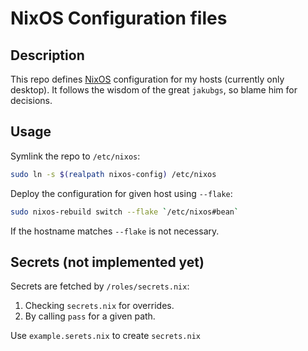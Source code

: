 # NixOS Configuration files

## Description

This repo defines [NixOS]() configuration for my hosts (currently only desktop). It follows the wisdom of the great `jakubgs`, so blame him for decisions. 

## Usage

Symlink the repo to `/etc/nixos`:

```bash
sudo ln -s $(realpath nixos-config) /etc/nixos
```

Deploy the configuration for given host using `--flake`:

```bash
sudo nixos-rebuild switch --flake `/etc/nixos#bean`
```

If the hostname matches `--flake` is not necessary. 

## Secrets (not implemented yet)
Secrets are fetched by `/roles/secrets.nix`:

1. Checking `secrets.nix` for overrides.
2. By calling `pass` for a given path.

Use `example.serets.nix` to create `secrets.nix`